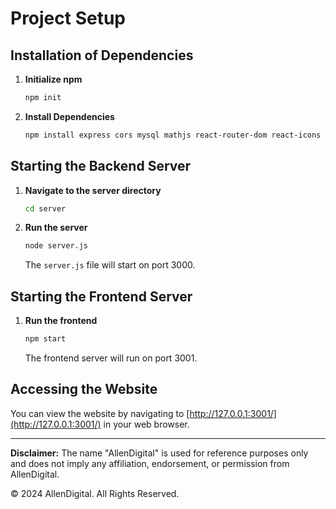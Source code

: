 # Project Setup

## Installation of Dependencies

1. **Initialize npm**
    ```bash
    npm init
    ```

2. **Install Dependencies**
    ```bash
    npm install express cors mysql mathjs react-router-dom react-icons
    ```

## Starting the Backend Server

1. **Navigate to the server directory**
    ```bash
    cd server
    ```

2. **Run the server**
    ```bash
    node server.js
    ```

    The `server.js` file will start on port 3000.

## Starting the Frontend Server

1. **Run the frontend**
    ```bash
    npm start
    ```

    The frontend server will run on port 3001.

## Accessing the Website

You can view the website by navigating to [http://127.0.0.1:3001/](http://127.0.0.1:3001/) in your web browser.

---

**Disclaimer:** The name "AllenDigital" is used for reference purposes only and does not imply any affiliation, endorsement, or permission from AllenDigital.

&copy; 2024 AllenDigital. All Rights Reserved.
